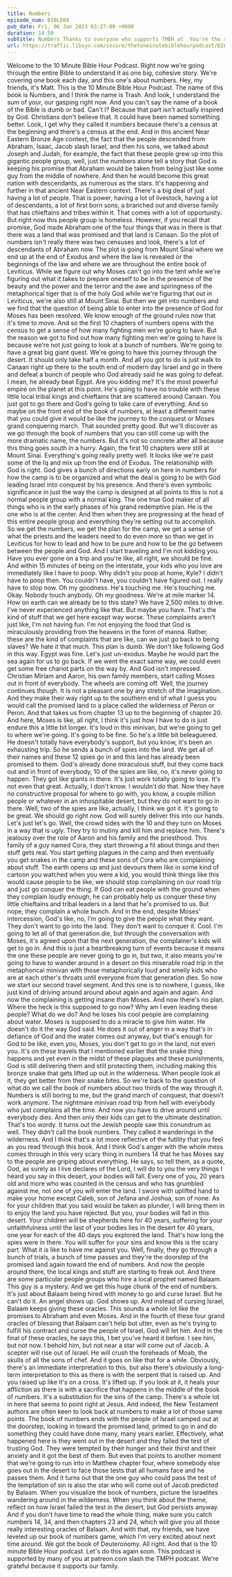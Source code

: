 ```yaml
---
title: Numbers
episode_num: BIBLE04
pub_date: Fri, 06 Jan 2023 03:27:00 +0000
duration: 14:50
subtitle: Numbers Thanks to everyone who supports TMBH at  You're the reason we can all do this together!  Music written and performed by 
url: https://traffic.libsyn.com/secure/thetenminutebiblehourpodcast/BIBLE04_-_Numbers.mp3
---
```


 Welcome to the 10 Minute Bible Hour Podcast. Right now we're going through the entire Bible to understand it as one big, cohesive story. We're covering one book each day, and this one's about numbers. Hey, my friends, it's Matt. This is the 10 Minute Bible Hour Podcast. The name of this book is Numbers, and I think the name is Trash. And look, I understand the sum of your, our gasping right now. And you can't say the name of a book of the Bible is dumb or bad. Can't I? Because that part isn't actually inspired by God. Christians don't believe that. It could have been named something better. Look, I get why they called it numbers because there's a census at the beginning and there's a census at the end. And in this ancient Near Eastern Bronze Age context, the fact that the people descended from Abraham, Isaac, Jacob slash Israel, and then his sons, we talked about Joseph and Judah, for example, the fact that these people grew up into this gigantic people group, well, just the numbers alone tell a story that God is keeping his promise that Abraham would be taken from being just like some guy from the middle of nowhere. And then he would become this great nation with descendants, as numerous as the stars. It's happening and further in that ancient Near Eastern context. There's a big deal of just having a lot of people. That is power, having a lot of livestock, having a lot of descendants, a lot of first born sons, a branched out and diverse family that has chieftains and tribes within it. That comes with a lot of opportunity. But right now this people group is homeless. However, if you recall that promise, God made Abraham one of the four things that was in there is that there was a land that was promised and that land is Canaan. So the plot of numbers isn't really there was two censuses and look, there's a lot of descendants of Abraham now. The plot is going from Mount Sinai where we end up at the end of Exodus and where the law is revealed or the beginnings of the law and where we are throughout the entire book of Leviticus. While we figure out why Moses can't go into the tent while we're figuring out what it takes to prepare oneself to be in the presence of the beauty and the power and the terror and the awe and spiringness of the metaphorical tiger that is of the holy God while we're figuring that out in Leviticus, we're also still at Mount Sinai. But then we get into numbers and we find that the question of being able to enter into the presence of God for Moses has been resolved. We know enough of the ground rules now that it's time to move. And so the first 10 chapters of numbers opens with the census to get a sense of how many fighting men we're going to have. But the reason we got to find out how many fighting men we're going to have is because we're not just going to look at a bunch of numbers. We're going to have a great big giant quest. We're going to have this journey through the desert. It should only take half a month. And all you got to do is just walk to Canaan right up there to the south end of modern day Israel and go in there and defeat a bunch of people who God already said he was going to defeat. I mean, he already beat Egypt. Are you kidding me? It's the most powerful empire on the planet at this point. He's going to have no trouble with these little local tribal kings and chieftains that are scattered around Canaan. You just got to go there and God's going to take care of everything. And so maybe on the front end of the book of numbers, at least a different name that you could give it would be like the journey to the conquest or Moses grand conquering march. That sounded pretty good. But we'll discover as we go through the book of numbers that you can still come up with the more dramatic name, the numbers. But it's not so concrete after all because this thing goes south in a hurry. Again, the first 10 chapters were still at Mount Sinai. Everything's going really pretty well. It looks like we're past some of the Iq and mix up from the end of Exodus. The relationship with God is right. God gives a bunch of directions early on here in numbers for how the camp is to be organized and what the deal is going to be with God leading Israel into conquest by his presence. And there's even symbolic significance in just the way the camp is designed at all points to this is not a normal people group with a normal king. The one true God maker of all things who is in the early phases of his grand redemptive plan. He is the one who is at the center. And then when they are progressing at the head of this entire people group and everything they're setting out to accomplish. So we get the numbers, we get the plan for the camp, we get a sense of what the priests and the leaders need to do even more so than we get in Leviticus for how to lead and how to be pure and how to be the go between between the people and God. And I start traveling and I'm not kidding you. Have you ever gone on a trip and you're like, all right, we should be fine. And within 15 minutes of being on the interstate, your kids who you love are immediately like I have to poop. Why didn't you poop at home, Kyle? I didn't have to poop then. You couldn't have, you couldn't have figured out. I really have to stop now. Oh my goodness. He's touching me. He's touching me. Okay. Nobody touch anybody. Oh my goodness. We're at mile marker 14. How on earth can we already be to this state? We have 2,500 miles to drive. I've never experienced anything like that. But maybe you have. That's the kind of stuff that we get here except way worse. These complaints aren't just like, I'm not having fun. I'm not enjoying the food that God is miraculously providing from the heavens in the form of manna. Rather, these are the kind of complaints that are like, can we just go back to being slaves? We hate it that much. This plan is dumb. We don't like following God in this way. Egypt was fine. Let's just un-exodus. Maybe he would part the sea again for us to go back. If we went the exact same way, we could even get some free chariot parts on the way by. And God isn't impressed. Christian Miriam and Aaron, his own family members, start calling Moses out in front of everybody. The wheels are coming off. Well, the journey continues though. It is not a pleasant one by any stretch of the imagination. And they make their way right up to the southern end of what I guess you would call the promised land to a place called the wilderness of Peron or Peron. And that takes us from chapter 13 up to the beginning of chapter 20. And here, Moses is like, all right, I think it's just how I have to do is just endure this a little bit longer. It's loud in this minivan, but we're going to get to where we're going. It's going to be fine. So he's a little bit beleaguered. He doesn't totally have everybody's support, but you know, it's been an exhausting trip. So he sends a bunch of spies into the land. We get all of their names and these 12 spies go in and this land has already been promised to them. God's already done miraculous stuff, but they come back out and in front of everybody, 10 of the spies are like, no, it's never going to happen. They got like giants in there. It's just work totally going to lose. It's not even that great. Actually, I don't know. I wouldn't do that. Now they have no constructive proposal for where to go with, you know, a couple million people or whatever in an inhospitable desert, but they do not want to go in there. Well, two of the spies are like, actually, I think we got it. It's going to be great. We should go right now. God will surely deliver this into our hands. Let's just let's go. Well, the crowd sides with the 10 and they turn on Moses in a way that is ugly. They try to mutiny and kill him and replace him. There's jealousy over the role of Aaron and his family and the priesthood. This family of a guy named Cora, they start throwing a fit about things and then stuff gets real. You start getting plagues in the camp and then eventually you get snakes in the camp and these sons of Cora who are complaining about stuff. The earth opens up and just devours them like in some kind of cartoon you watched when you were a kid, you would think things like this would cause people to be like, we should stop complaining on our road trip and just go conquer the thing. If God can eat people with the ground when they complain loudly enough, he can probably help us conquer these tiny little chieftains and tribal leaders in a land that he's promised to us. But nope, they complain a whole bunch. And in the end, despite Moses' intercession, God's like, no, I'm going to give the people what they want. They don't want to go into the land. They don't want to conquer it. Cool. I'm going to let all of that generation die, but through the conversation with Moses, it's agreed upon that the next generation, the complainer's kids will get to go in. And this is just a heartbreaking turn of events because it means the one these people are never going to go in, but two, it also means you're going to have to wander around in a desert on this miserable road trip in the metaphorical minivan with those metaphorically loud and smelly kids who are at each other's throats until everyone from that generation dies. So now we start our second travel segment. And this one is to nowhere, I guess, like just kind of driving around around about again and again and again. And now the complaining is getting insane than Moses. And now there's no plan. Where the heck is this supposed to go now? Why am I even leading these people? What do we do? And he loses his cool people are complaining about water. Moses is supposed to do a miracle to give him water. He doesn't do it the way God said. He does it out of anger in a way that's in defiance of God and the water comes out anyway, but that's enough for God to be like, even you, Moses, you don't get to go in the land, not even you. It's on these travels that I mentioned earlier that the snake thing happens and yet even in the midst of these plagues and these punishments, God is still delivering them and still protecting them, including making this bronze snake that gets lifted up out in the wilderness. When people look at it, they get better from their snake bites. So we're back to the question of what do we call the book of numbers about two thirds of the way through it. Numbers is still boring to me, but the grand march of conquest, that doesn't work anymore. The nightmare minivan road trip from hell with everybody who just complains all the time. And now you have to drive around until everybody dies. And then only their kids can get to the ultimate destination. That's too wordy. It turns out the Jewish people saw this conundrum as well. They didn't call the book numbers. They called it wanderings in the wilderness. And I think that's a lot more reflective of the futility that you feel as you read through this book. And I think God's anger with the whole mess comes through in this very scary thing in numbers 14 that he has Moses say to the people are griping about everything. He says, so tell them, as a quote, God, as surely as I live declares of the Lord, I will do to you the very things I heard you say in this desert, your bodies will fall. Every one of you, 20 years old and more who was counted in the census and who has grumbled against me, not one of you will enter the land. I swore with uplifted hand to make your home except Caleb, son of Jefana and Joshua, son of none. As for your children that you said would be taken as plunder, I will bring them in to enjoy the land you have rejected. But you, your bodies will fall in this desert. Your children will be shepherds here for 40 years, suffering for your unfaithfulness until the last of your bodies lies in the desert for 40 years, one year for each of the 40 days you explored the land. That's how long the spies were in there. You will suffer for your sins and know this is the scary part. What it is like to have me against you. Well, finally, they go through a bunch of trials, a bunch of time passes and they're the doorstep of the promised land again toward the end of numbers. And now the people around there, the local kings and stuff are starting to freak out. And there are some particular people groups who hire a local prophet named Balaam. This guy is a mystery. And we get this huge chunk of the end of numbers. It's just about Balaam being hired with money to go and curse Israel. But he can't do it. An angel shows up. God shows up. And instead of cursing Israel, Balaam keeps giving these oracles. This sounds a whole lot like the promises to Abraham and even Moses. And in the fourth of these four grand oracles of blessing that Balaam can't help but utter, even as he's trying to fulfill his contract and curse the people of Israel, God will let him. And in the final of these oracles, he says this, I bet you've heard it before. I see him, but not now. I behold him, but not near a star will come out of Jacob. A scepter will rise out of Israel. He will crush the foreheads of Moab, the skulls of all the sons of chef. And it goes on like that for a while. Obviously, there's an immediate interpretation to this, but also there's obviously a long-term interpretation to this as there is with the serpent that is raised up. And you raised up like it's on a cross. It's lifted up. If you look at it, it heals your affliction as there is with a sacrifice that happens in the middle of the book of numbers. It's a substitution for the sins of the camp. There's a whole lot in here that seems to point right at Jesus. And indeed, the New Testament authors are often keen to look back at numbers to make a lot of those same points. The book of numbers ends with the people of Israel camped out at the doorstep, looking in toward the promised land, primed to go in and do something they could have done many, many years earlier. Effectively, what happened here is they went out in the desert and they failed the test of trusting God. They were tempted by their hunger and their thirst and their anxiety and it got the best of them. But even that points to another moment that we're going to run into in Matthew chapter four, where somebody else goes out in the desert to face those tests that all humans face and he passes them. And it turns out that the one guy who could pass the test of the temptation of sin is also the star who will come out of Jacob predicted by Balaam. When you visualize the book of numbers, picture the Israelites wandering around in the wilderness. When you think about the theme, reflect on how Israel failed the test in the desert, but God persists anyway. And if you don't have time to read the whole thing, make sure you catch numbers 14, 34, and then chapters 23 and 24, which will give you all those really interesting oracles of Balaam. And with that, my friends, we have leveled up our book of numbers game, which I'm very excited about next time around. We got the book of Deuteronomy. All right. And that is the 10 minute Bible Hour podcast. Let's do this again soon. This podcast is supported by many of you at patreon.com slash the TMPH podcast. We're grateful because it supports our family.